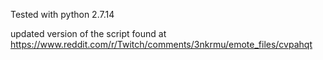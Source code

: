 Tested with python 2.7.14 

updated version of the script found at https://www.reddit.com/r/Twitch/comments/3nkrmu/emote_files/cvpahqt
